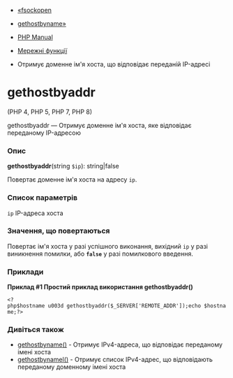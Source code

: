 - [«fsockopen](function.fsockopen.md)
- [gethostbyname»](function.gethostbyname.md)

- [PHP Manual](index.md)
- [Мережні функції](ref.network.md)
- Отримує доменне ім'я хоста, що відповідає переданій IP-адресі

# gethostbyaddr

(PHP 4, PHP 5, PHP 7, PHP 8)

gethostbyaddr — Отримує доменне ім'я хоста, яке відповідає переданому
IP-адресою

### Опис

**gethostbyaddr**(string `$ip`): string\|false

Повертає доменне ім'я хоста на адресу `ip`.

### Список параметрів

`ip`
IP-адреса хоста

### Значення, що повертаються

Повертає ім'я хоста у разі успішного виконання, вихідний `ip`
у разі виникнення помилки, або **`false`** у разі помилкового введення.

### Приклади

**Приклад #1 Простий приклад використання **gethostbyaddr()****

` <?php$hostname u003d gethostbyaddr($_SERVER['REMOTE_ADDR']);echo $hostname;?> `

### Дивіться також

- [gethostbyname()](function.gethostbyname.md) - Отримує
IPv4-адреса, що відповідає переданому імені хоста
- [gethostbynamel()](function.gethostbynamel.md) - Отримує список
IPv4-адрес, що відповідають переданому доменному імені хоста
